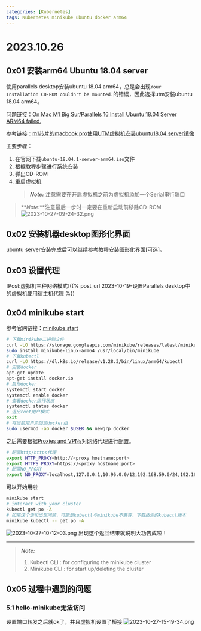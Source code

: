 ```yaml
---
categories: [Kubernetes]
tags: Kubernetes minikube ubuntu docker arm64
---
```

# 2023.10.26
##  0x01 安装arm64 Ubuntu 18.04 server
使用parallels desktop安装ubuntu 18.04 arm64，总是会出现`Your Installation CD-ROM couldn't be mounted.`的错误，因此选择utm安装ubuntu 18.04 arm64。

问题链接：[On Mac M1 Big Sur/Parallels 16 Install Ubuntu 18.04 Server ARM64 failed.](https://forum.parallels.com/threads/on-mac-m1-big-sur-parallels-16-install-ubuntu-18-04-server-arm64-failed.353695/)

参考链接：[m1芯片的macbook pro使用UTM虚拟机安装ubuntu18.04 server镜像](https://zhuanlan.zhihu.com/p/546518362)

主要步骤：
1. 在官网下载`ubuntu-18.04.1-server-arm64.iso`文件
2. 根据教程步骤进行系统安装
3. 弹出CD-ROM
4. 重启虚拟机
   > **_Note:_** 注意需要在开启虚拟机之前为虚拟机添加一个Serial串行端口
> **_Note:_**注意最后一步时一定要在重新启动前移除CD-ROM
> ![2023-10-27-09-24-32.png](https://s2.loli.net/2023/10/27/d38BtRJokXLbjQZ.png)
##  0x02 安装机器desktop图形化界面
ubuntu server安装完成后可以继续参考教程安装图形化界面[可选]。
##  0x03 设置代理
[Post:虚拟机三种网络模式]({% post_url 2023-10-19-设置Parallels desktop中的虚拟机使用宿主机代理 %})
##  0x04 minikube start
参考官网链接：[minikube start](https://minikube.sigs.k8s.io/docs/start/)
```bash
# 下载minikube二进制文件
curl -LO https://storage.googleapis.com/minikube/releases/latest/minikube-linux-arm64
sudo install minikube-linux-arm64 /usr/local/bin/minikube
# 下载kubectl
curl -LO https://dl.k8s.io/release/v1.28.3/bin/linux/arm64/kubectl
# 安装docker
apt-get update
apt-get install docker.io
# 启动docker
systemctl start docker
systemctl enable docker
# 查看docker运行状态
systemctl status docker
# 退出root用户模式
exit
# 将当前用户添加至docker组
sudo usermod -aG docker $USER && newgrp docker
```
之后需要根据[Proxies and VPNs](https://minikube.sigs.k8s.io/docs/handbook/vpn_and_proxy/)对网络代理进行配置。
```bash
# 配置http/https代理
export HTTP_PROXY=http://<proxy hostname:port>
export HTTPS_PROXY=https://<proxy hostname:port>
# 配置NO_PROXY
export NO_PROXY=localhost,127.0.0.1,10.96.0.0/12,192.168.59.0/24,192.168.49.0/24,192.168.39.0/24
```
可以开始用啦
```bash
minikube start
# interact with your cluster
kubectl get po -A
# 如果这个语句出现问题，可能是kubectl与minikube不兼容，下载适合的kubectl版本
minikube kubectl -- get po -A
```
![2023-10-27-10-12-03.png](https://s2.loli.net/2023/10/27/Dyvk53LcnFMgpUi.png)
出现这个返回结果就说明大功告成啦！

***
> **_Note:_**
> 1. Kubectl CLI : for configuring the minikube cluster
> 2. Minikube CLI : for start up/deleting the cluster

##  0x05 过程中遇到的问题 
### 5.1 hello-minikube无法访问
设置端口转发之后就ok了，并且虚拟机设置了桥接
![2023-10-27-15-19-34.png](https://s2.loli.net/2023/10/27/z32feA9dPTUipG6.png)